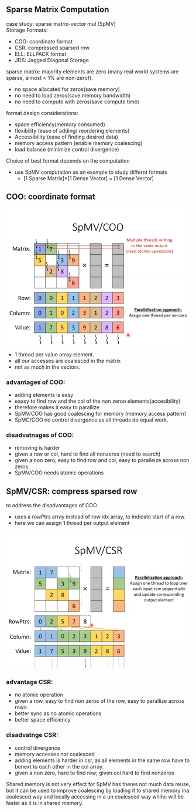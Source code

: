 ## Sparse Matrix Computation
case study: sparse matrix-vector mul (SpMV)\
Storage Formats:
- COO: coordinate format
- CSR: compressed sparsed row
- ELL: ELLPACK format
- JDS: Jagged Diagonal Storage
 
sparse matrix: majority elements are zero
(many real world systems are sparse, almost < 1% are non-zerof).
- no space allocated for zeros(save memory)
- no need to load zeros(save memory bandwidth)
- no need to compute with zeros(save compute time)

format design considerations:
- space efficiency(memory consumed)
- flexibility (ease of adding/ reordering elements)
- Accessibility (ease of finding desired data)
- memory access pattern (enable memory coalescing)
- load balance (minimize control divergence)

Choice of best format depends on the computation
- use SpMV computation as an example to study differnt formats
    - [1 Sparse Matrix]*[1 Dense Vector] = [1 Dense Vector]

## COO: coordinate format
![alt text](coo.png)

- 1 thread per value array element.
- all our accesses are coalesced in the matrix
- not as much in the vectors.

### advantages of COO:

- adding elements is easy
- eaasy to find row and the col of the non zeroo elements(accesibility)
- therefore makes it easy to parallize 
- SpMV/COO has good coalescing for memory (memory access pattern)
- SpMC/COO no control divergence as all threads do equal work.

### disadvatnages of COO:

- removing is harder
- given a row or col, hard to find all nonzeros (need to search)
- given a non zero, easy to find row and col, easy to paralleize across non zeros.
- SpMV/COO needs atomic operations

## SpMV/CSR: compress sparsed row
to address the disadvantages of COO
- uses a rowPtrs array instead of row idx array, to indicate start of a row.
- here we can assign 1 thread per output element

![alt text](csr.png)

### advantage CSR:
- no atomic operation
- given a row, easy to find non zeros of the row, easy to parallize across rows.
- better sync as no atomic operations
- better space efficiency


### disadvatnge CSR:
- control divergence
- memory accesses not coalesced
- adding elements is harder in csr, as all elements in the same row have to benext to each other in the col array.
- given a non zero, hard to find row; given col hard to find nonzeros


Shared memory is not very effect for SpMV has theres not much data reuse, but it can be used to improve coalescing by loading it to shared memory ina  coalesced way and locally accessing in a un coalesced way whihc will be faster as it is in shared memory.
 